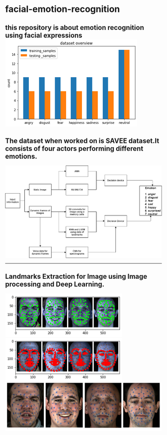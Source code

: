 # facial-emotion-recognition
this repository is about emotion recognition using facial expressions
![alt text](images/data.png)
-------------------------------------------------------------------------------------------------------------------------------
The dataset when worked on is SAVEE dataset.It consists of four actors performing different emotions.
-------------------------------------------------------------------------------------------------------------------------------
![alt text](images/model.png)

-------------------------------------------------------------------------------------------------------------------------------
Landmarks Extraction for Image using Image processing and Deep Learning.
-------------------------------------------------------------------------------------------------------------------------------
![alt text](images/bluemarks.png)
![alt text](images/landmarks.png)
![alt text](images/DataRec.png)
